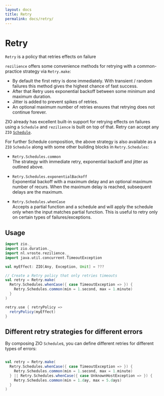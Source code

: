```yaml
---
layout: docs
title: Retry
permalink: docs/retry/
---
```


# Retry

`Retry` is a policy that retries effects on failure

`rezilience` offers some convenience methods for retrying with a common-practice strategy via `Retry.make`:

* By default the first retry is done immediately. With transient / random failures this method gives the highest chance of fast success.
* After that Retry uses exponential backoff between some minimum and maximum duration. 
* Jitter is added to prevent spikes of retries.
* An optional maximum number of retries ensures that retrying does not continue forever.

ZIO already has excellent built-in support for retrying effects on failures using a `Schedule` and `rezilience` is built on top of that. Retry can accept any `ZIO` [`Schedule`](https://zio.dev/docs/datatypes/datatypes_schedule).

For further Schedule composition, the above strategy is also available as a `ZIO` `Schedule` along with some other building blocks in `Retry.Schedules`:

* `Retry.Schedules.common`  
  The strategy with immediate retry, exponential backoff and jitter as outlined above.

* `Retry.Schedules.exponentialBackoff`  
  Exponential backoff with a maximum delay and an optional maximum number of recurs. When the maximum delay is reached, subsequent delays are the maximum. 
  
* `Retry.Schedules.whenCase`  
  Accepts a partial function and a schedule and will apply the schedule only when the input matches partial function. This is useful to retry only on certain types of failures/exceptions.
  
## Usage
  
```scala mdoc
import zio._
import zio.duration._
import nl.vroste.rezilience._
import java.util.concurrent.TimeoutException

val myEffect: ZIO[Any, Exception, Unit] = ???

// Create a Retry policy that only retries timeouts
val retry = Retry.make(
  Retry.Schedules.whenCase({ case TimeoutException => }) {
    Retry.Schedules.common(min = 1.second, max = 1.minute)
  }
)

retry.use { retryPolicy => 
  retryPolicy(myEffect)
}
```

## Different retry strategies for different errors

By composing ZIO `Schedule`s, you can define different retries for different types of errors:

```scala 

val retry = Retry.make(
  Retry.Schedules.whenCase({ case TimeoutException => }) {
    Retry.Schedules.common(min = 1.second, max = 1.minute)
  } || Retry.Schedules.whenCase({ case UnknownHostException => }) {
    Retry.Schedules.common(min = 1.day, max = 5.days)
  }
)

```